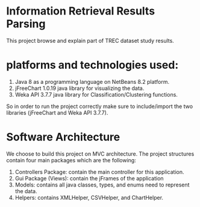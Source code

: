# Information Retrieval Results Parsing
This project browse and explain part of TREC dataset study results.

# platforms and technologies used:
1. Java 8 as a programming language on NetBeans 8.2 platform. 
2. jFreeChart 1.0.19 java library for visualizing the data. 
3. Weka API 3.7.7 java library for Classification/Clustering functions.

So in order to run the project correctly make sure to include/import the two libraries (jFreeChart and Weka API 3.7.7).

# Software Architecture 
We choose to build this project on MVC architecture. The project structures contain four main packages which are the following: 
1.	Controllers Package: contain the main controller for this application.
2.	Gui Package (Views): contain the jFrames of the application
3.	Models: contains all java classes, types, and enums need to represent the data.
4.	Helpers: contains XMLHelper, CSVHelper, and ChartHelper.

